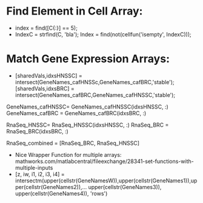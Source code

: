 # Find Element in Cell Array:
* index = find([C{:}] == 5);
* IndexC = strfind(C, 'bla'); Index = find(not(cellfun('isempty', IndexC)));

# Match Gene Expression Arrays:
* [sharedVals,idxsHNSSC] = intersect(GeneNames_cafHNSSc,GeneNames_cafBRC,'stable');
[sharedVals,idxsBRC] = intersect(GeneNames_cafBRC,GeneNames_cafHNSSC,'stable');

GeneNames_cafHNSSC= GeneNames_cafHNSSC(idxsHNSSC, :)
GeneNames_cafBRC = GeneNames_cafBRC(idxsBRC, :)

RnaSeq_HNSSC= RnaSeq_HNSSC(idxsHNSSC, :)
RnaSeq_BRC = RnaSeq_BRC(idxsBRC, :)

RnaSeq_combined = [RnaSeq_BRC, RnaSeq_HNSSC]
 
* Nice Wrapper Function for multiple arrays: mathworks.com/matlabcentral/fileexchange/28341-set-functions-with-multiple-inputs
* [z, iw, i1, i2, i3, i4]  = intersectm(upper(cellstr(GeneNamesW)),upper(cellstr(GeneNames1)),upper(cellstr(GeneNames2)),...
     upper(cellstr(GeneNames3)), upper(cellstr(GeneNames4)), 'rows')
